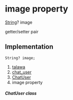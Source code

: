 
<div>

# image property

</div>


[String](https://api.flutter.dev/flutter/dart-core/String-class.html)?
image


getter/setter pair




## Implementation

``` language-dart
String? image;
```







1.  [talawa](../../index.md)
2.  [chat_user](../../models_chats_chat_user/)
3.  [ChatUser](../../models_chats_chat_user/ChatUser-class.md)
4.  image property

##### ChatUser class







